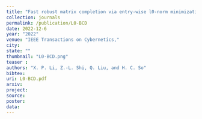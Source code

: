 ```yaml
---
title: "Fast robust matrix completion via entry-wise l0-norm minimization"
collection: journals
permalink: /publication/L0-BCD
date: 2022-12-6
year: "2022"
venue: "IEEE Transactions on Cybernetics,"
city: 
state: ""
thumbnail: "L0-BCD.png"
teaser : 
authors: "X. P. Li, Z.-L. Shi, Q. Liu, and H. C. So"
bibtex: 
uri: L0-BCD.pdf
arxiv: 
project: 
source: 
poster: 
data:
---
```

